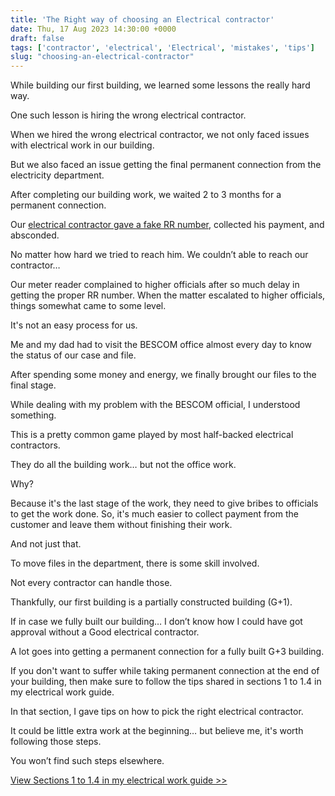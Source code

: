 ```yaml
---
title: 'The Right way of choosing an Electrical contractor'
date: Thu, 17 Aug 2023 14:30:00 +0000
draft: false
tags: ['contractor', 'electrical', 'Electrical', 'mistakes', 'tips']
slug: "choosing-an-electrical-contractor"
---
```


While building our first building, we learned some lessons the really hard way.

One such lesson is hiring the wrong electrical contractor.

When we hired the wrong electrical contractor, we not only faced issues with electrical work in our building.

But we also faced an issue getting the final permanent connection from the electricity department.

After completing our building work, we waited 2 to 3 months for a permanent connection.

Our [electrical contractor gave a fake RR number](https://houseconstructionguide.com/how-contractors-give-fake-rr-numbers/), collected his payment, and absconded.

No matter how hard we tried to reach him. We couldn’t able to reach our contractor…

Our meter reader complained to higher officials after so much delay in getting the proper RR number. When the matter escalated to higher officials, things somewhat came to some level.

It's not an easy process for us.

Me and my dad had to visit the BESCOM office almost every day to know the status of our case and file.

After spending some money and energy, we finally brought our files to the final stage.

While dealing with my problem with the BESCOM official, I understood something.

This is a pretty common game played by most half-backed electrical contractors.

They do all the building work… but not the office work.

Why?

Because it's the last stage of the work, they need to give bribes to officials to get the work done. So, it's much easier to collect payment from the customer and leave them without finishing their work.

And not just that.

To move files in the department, there is some skill involved.

Not every contractor can handle those.

Thankfully, our first building is a partially constructed building (G+1).

If in case we fully built our building… I don’t know how I could have got approval without a Good electrical contractor.

A lot goes into getting a permanent connection for a fully built G+3 building.

If you don't want to suffer while taking permanent connection at the end of your building, then make sure to follow the tips shared in sections 1 to 1.4 in my electrical work guide.

In that section, I gave tips on how to pick the right electrical contractor.

It could be little extra work at the beginning… but believe me, it's worth following those steps.

You won’t find such steps elsewhere.

[View Sections 1 to 1.4 in my electrical work guide >>](https://houseconstructionguide.com/electrical-work-guide/)